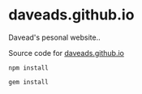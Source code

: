 # daveads.github.io

Davead's pesonal website..


Source code for [daveads.github.io](https://daveads.github.io/)

```
npm install

gem install

```
